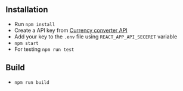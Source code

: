 ## Installation

- Run `npm install`
- Create a API key from <a href="https://www.currencyconverterapi.com/"> Currency converter API </a>
- Add your key to the `.env` file using `REACT_APP_API_SECERET` variable
- `npm start`
- For testing `npm run test`

## Build

- `npm run build`
